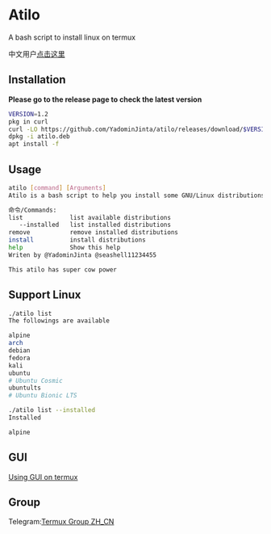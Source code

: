 # Atilo
A bash script to install linux on termux  
  
中文用户[点击这里](https://github.com/YadominJinta/atilo/blob/master/README_CN.md)
## Installation
**Please go to the release page to check the latest version**
``` bash
VERSION=1.2
pkg in curl
curl -LO https://github.com/YadominJinta/atilo/releases/download/$VERSION/atilo.deb
dpkg -i atilo.deb
apt install -f
```

## Usage
``` bash
atilo [command] [Arguments]
Atilo is a bash script to help you install some GNU/Linux distributions on Termux.

命令/Commands:
list             list available distributions
   --installed   list installed distributions
remove           remove installed distributions
install          install distributions
help             Show this help
Writen by @YadominJinta @seashell11234455

This atilo has super cow power
```

## Support Linux
``` bash
./atilo list
The followings are available

alpine
arch
debian
fedora
kali
ubuntu
# Ubuntu Cosmic
ubuntults
# Ubuntu Bionic LTS

./atilo list --installed
Installed 

alpine
```

## GUI

[Using GUI on termux](https://yadominjinta.github.io/2018/08/18/GUI-on-termux-EN.html)

## Group
Telegram:[Termux Group ZH_CN](https://t.me/joinchat/EBPa7EI3VrfhsRu-6iJ1yw)



